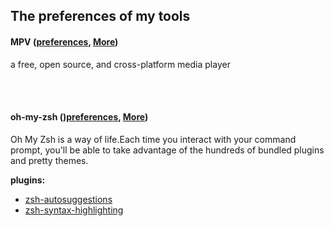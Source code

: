 ## The preferences of my tools


#### MPV  ([preferences](https://github.com/ykqmain/my-config/tree/master/MPV), [More](https://mpv.io))
a free, open source, and cross-platform media player

<br><br>

#### oh-my-zsh  ()[preferences](https://github.com/ykqmain/my-config/tree/master/oh-my-zsh),  [More](https://github.com/robbyrussell/oh-my-zsh))

Oh My Zsh is a way of life.Each time you interact with your command prompt, you'll be able to take advantage of the hundreds of bundled plugins and pretty themes. 

**plugins:**
* [zsh-autosuggestions](https://github.com/zsh-users/zsh-autosuggestions)
* [zsh-syntax-highlighting](https://github.com/zsh-users/zsh-syntax-highlighting)
